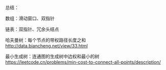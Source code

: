 总结：

数组：滑动窗口、双指针

链表：双指针、冗余头结点

哈夫曼树：每个节点的带权路径长度之和
http://data.biancheng.net/view/33.html

最小生成树：连通图的生成树中边权和最小的树
https://leetcode.cn/problems/min-cost-to-connect-all-points/description/
